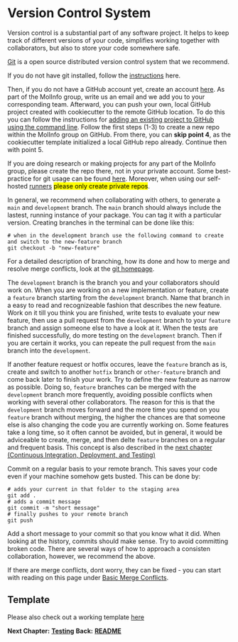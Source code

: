 # Version Control System

Version control is a substantial part of any software project. It helps to keep track of different versions of your code, simplifies working together with collaborators, but also to store your code somewhere safe.

[Git](https://git-scm.com/) is a open source distributed version control system that we recommend.

If you do not have git installed, follow the [instructions](https://git-scm.com/downloads) here.

Then, if you do not have a GitHub account yet, create an account [here](https://github.com/).
As part of the MolInfo group, write us an email and we add you to your corresponding team.
Afterward, you can push your own, local GitHub project created with cookiecutter to the remote GitHub location.
To do this you can follow the instructions for [adding an existing project to GitHub using the command line](https://docs.github.com/en/get-started/importing-your-projects-to-github/importing-source-code-to-github/adding-locally-hosted-code-to-github#adding-a-local-repository-to-github-using-git). Follow the first steps (1-3) to create a new repo within the MolInfo group on GitHub. From there, you can **skip point 4**, as the cookiecutter template initialized a local GitHub repo already.
Continue then with point 5.

If you are doing research or making projects for any part of the MolInfo group, please create the repo there, not in your private account.
Some best-practice for git usage can be found [here](https://deepsource.io/blog/git-best-practices/).
Moreover, when using our self-hosted [runners](https://docs.github.com/en/actions/hosting-your-own-runners/about-self-hosted-runners) <mark>please only create private repos</mark>.

In general, we recommend when collaborating with others, to generate a `main` and `development` branch.
The `main` branch should always include the lastest, running instance of your package. You can tag it with a particular version.
Creating branches in the terminal can be done like this:
```
# when in the development branch use the following command to create and switch to the new-feature branch 
git checkout -b "new-feature"
```
For a detailed description of branching, how its done and how to merge and resolve merge conflicts, look at the [git homepage](https://git-scm.com/book/en/v2/Git-Branching-Basic-Branching-and-Merging).

The `development` branch is the branch you and your collaborators should work on.
When you are working on a new implementation or feature, create a `feature` branch starting from the `development` branch. Name that branch in a easy to read and recognizeable fashion that describes the new feature.
Work on it till you think you are finished, write tests to evaluate your new feature, then use a pull request from the `development` branch to your `feature` branch and assign someone else to have a look at it.
When the tests are finished successfully, do more testing on the `development` branch. Then if you are certain it works, you can repeate the pull request from the `main` branch into the `development`.

If another feature request or hotfix occures, leave the `feature` branch as is, create and switch to another `hotfix` branch or `other-feature` branch and come back later to finish your work.
Try to define the new feature as narrow as possible. Doing so, `feature` branches can be merged with the `development` branch more frequently, avoiding possible conflicts when working with several other collaborators. The reason for this is that the `development` branch moves forward and the more time you spend on you `feature` branch without merging, the higher the chances are that someone else is also changing the code you are currently working on. 
Some features take a long time, so it often cannot be avoided, but in general, it would be adviceable to create, merge, and then delte `feature` branches on a regular and frequent basis.
This concept is also described in the [next chapter (Continuous Integration, Deployment, and Testing)](https://github.com/molinfo-vienna/wiki/blob/main/CI_CD_TEST.md)

Commit on a regular basis to your remote branch. This saves your code even if your machine somehow gets busted. This can be done by:
```
# adds your current in that folder to the staging area
git add .
# adds a commit message
git commit -m "short message"
# finally pushes to your remote branch
git push
```    
Add a short message to your commit so that you know what it did. When looking at the history, commits should make sense.
Try to avoid committing broken code.
There are several ways of how to approach a consisten collaboration, however, we recommend the above.

If there are merge conflicts, dont worry, they can be fixed - you can start with reading on this page under [Basic Merge Conflicts](https://git-scm.com/book/en/v2/Git-Branching-Basic-Branching-and-Merging).

## Template

Please also check out a working template [here](https://github.com/basf/cheminformatics_ci_cd_template)


__Next Chapter:__ [__Testing__](/TEST.md)
__Back:__ [__README__](/README.md)